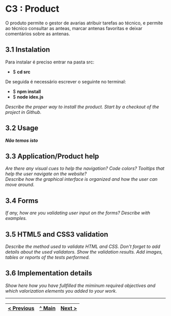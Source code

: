# C3 : Product

O produto permite o gestor de avarias atribuir tarefas ao técnico, e permite ao técnico consultar as anteas, marcar antenas favoritas e deixar comentários sobre as antenas.

## 3.1 Instalation

Para instalar é preciso entrar na pasta src:

- $ **cd src**

De seguida é necessário escrever o seguinte no terminal:

- $ **npm install**
- $ **node idex.js**

_Describe the proper way to install the product. Start by a checkout of the project in Github._

## 3.2 Usage

_**Não temos isto**_

## 3.3 Application/Product help

_Are there any visual cues to help the navigation? Code colors? Tooltips that help the user navigate on the website?_  
_Describe how the graphical interface is organized and how the user can move around._

## 3.4 Forms

_If any, how are you validating user input on the forms?_
_Describe with examples._

## 3.5 HTML5 and CSS3 validation

_Describe the method used to validate HTML and CSS. Don't forget to add details about the used validators. Show the validation results._
_Add images, tables or reports of the tests performed._

## 3.6 Implementation details

_Show here how you have fullfilled the miminum required objectives and which valorization elements you added to your work._

---

| [< Previous](c2.md) | [^ Main](https://github.com/gestao-avarias/dispatching-api) | [Next >](c4.md) |
| :------------------ | :---------------------------------------------------------: | --------------: |
